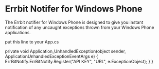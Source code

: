 Errbit Notifer for Windows Phone
========


The Errbit notifier for Windows Phone is designed to give you instant notification of any uncaught exceptions thrown from your Windows Phone applications.

put this line to your App.cs

 

 private void Application_UnhandledException(object sender, ApplicationUnhandledExceptionEventArgs e)
        {
                ErrBitNotify.ErrBitNotify.Register("API KEY", "URL", e.ExceptionObject);
            }
        }